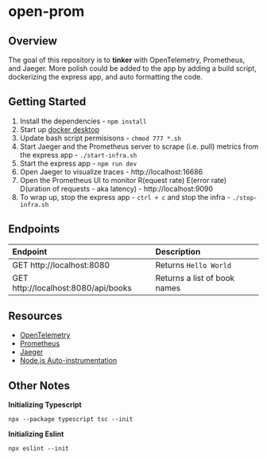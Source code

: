 # open-prom

## Overview

The goal of this repository is to **tinker** with OpenTelemetry, Prometheus, and Jaeger. More polish could be added to the app by adding a build script, dockerizing the express app, and auto formatting the code.

## Getting Started

1. Install the dependencies - `npm install`
2. Start up [docker desktop](https://www.docker.com/products/docker-desktop/)
3. Update bash script permisisons - `chmod 777 *.sh`
4. Start Jaeger and the Prometheus server to scrape (i.e. pull) metrics from the express app - `./start-infra.sh`
5. Start the express app - `npm run dev`
6. Open Jaeger to visualize traces - http://localhost:16686
7. Open the Prometheus UI to monitor R(equest rate) E(error rate) D(uration of requests - aka latency) - http://localhost:9090
8. To wrap up, stop the express app - `ctrl + c` and stop the infra - `./stop-infra.sh`

## Endpoints

Endpoint | Description
:--|:--|
GET http://localhost:8080 | Returns `Hello World`
GET http://localhost:8080/api/books | Returns a list of book names

## Resources

- [OpenTelemetry](https://opentelemetry.io/)
- [Prometheus](https://prometheus.io/)
- [Jaeger](https://www.jaegertracing.io/docs/1.21/opentelemetry/)
- [Node.js Auto-instrumentation](https://github.com/open-telemetry/opentelemetry-js-contrib/tree/main/metapackages/auto-instrumentations-node#readme)

## Other Notes

**Initializing Typescript**

`npx --package typescript tsc --init`

**Initializing Eslint**

`npx eslint --init`
